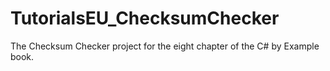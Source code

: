 # TutorialsEU_ChecksumChecker
 The Checksum Checker project for the eight chapter of the C# by Example book.

